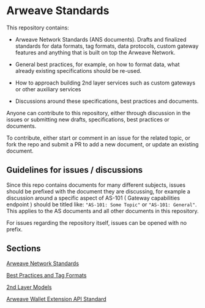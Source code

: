 
# Arweave Standards

This repository contains:

- Arweave Network Standards (ANS documents). Drafts and finalized standards for data formats, tag formats, data protocols, custom gateway features and anything that is built on top the Arweave Network.

- General best practices, for example, on how to format data, what already existing specifications should be re-used.

- How to approach building 2nd layer services such as custom gateways or other auxiliary services

- Discussions around these specifications, best practices and documents.
  
Anyone can contribute to this repository, either through discussion in the issues or submitting new drafts, specifications, best practices or documents.

To contribute, either start or comment in an issue for the related topic, or fork the repo and submit a PR to add a new document, or update an existing document.

## Guidelines for issues / discussions

Since this repo contains documents for many different subjects, issues should be prefixed with the
document they are discussing, for example a discussion around a specific aspect of AS-101 ( Gateway capabilities endpoint ) should be titled like: `"AS-101: Some Topic"` or `"AS-101: General"`. This applies to the AS documents and all other documents in this repository.

For issues regarding the repository itself, issues can be opened with no prefix.

## Sections

[Arweave Network Standards](ans)

[Best Practices and Tag Formats](best-practices)

[2nd Layer Models](2nd-layer)

[Arweave Wallet Extension API Standard](wallet-extension)



